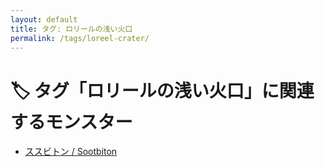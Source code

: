 ```yaml
---
layout: default
title: タグ: ロリールの浅い火口
permalink: /tags/loreel-crater/
---
```

# 🏷️ タグ「ロリールの浅い火口」に関連するモンスター

- [ススビトン / Sootbiton](/monsterdex/monster/Sootbiton.html)